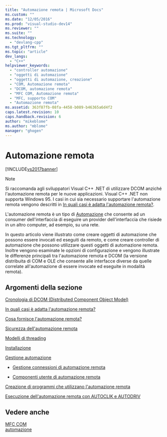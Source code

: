 ```yaml
---
title: "Automazione remota | Microsoft Docs"
ms.custom: ""
ms.date: "12/05/2016"
ms.prod: "visual-studio-dev14"
ms.reviewer: ""
ms.suite: ""
ms.technology: 
  - "devlang-cpp"
ms.tgt_pltfrm: ""
ms.topic: "article"
dev_langs: 
  - "C++"
helpviewer_keywords: 
  - "controller automazione"
  - "oggetti di automazione"
  - "oggetti di automazione, creazione"
  - "COM, Automazione remota"
  - "DCOM, automazione remota"
  - "MFC COM, Automazione remota"
  - "MFC, supporto COM"
  - "Automazione remota"
ms.assetid: 363f87fb-08fa-4458-b089-b46365a6d4f2
caps.latest.revision: 10
caps.handback.revision: 6
author: "mikeblome"
ms.author: "mblome"
manager: "ghogen"
---
```

# Automazione remota
[!INCLUDE[vs2017banner](../assembler/inline/includes/vs2017banner.md)]

> [!NOTE]
>  Si raccomanda agli sviluppatori Visual C\+\+ .NET di utilizzare DCOM anziché l'automazione remota per le nuove applicazioni.  Visual C\+\+ .NET non supporta Windows 95.  I casi in cui sia necessario supportare l'automazione remota vengono descritti in [In quali casi è adatta l'automazione remota?](../mfc/where-does-remote-automation-fit-in-q.md).  
  
 L'automazione remota è un tipo di [Automazione](../mfc/automation.md) che consente ad un consumer dell'interfaccia di eseguire un provider dell'interfaccia che risiede in un altro computer, ad esempio, su una rete.  
  
 In questo articolo viene illustrato come creare oggetti di automazione che possono essere invocati ed eseguiti da remoto, e come creare controller di automazione che possono utilizzare questi oggetti di automazione remota.  Inoltre vengono esaminate le opzioni di configurazione e vengono illustrate le differenze principali tra l'automazione remota e DCOM \(la versione distribuita di COM e OLE che consente alle interfacce diverse da quelle correlate all'automazione di essere invocate ed eseguite in modalità remota\).  
  
## Argomenti della sezione  
 [Cronologia di DCOM \(Distributed Component Object Model\)](../mfc/history-of-dcom.md)  
  
 [In quali casi è adatta l'automazione remota?](../mfc/where-does-remote-automation-fit-in-q.md)  
  
 [Cosa fornisce l'automazione remota?](../mfc/what-does-remote-automation-provide-q.md)  
  
 [Sicurezza dell'automazione remota](../mfc/security-in-remote-automation.md)  
  
 [Modelli di threading](../mfc/remote-automation-threading-models.md)  
  
 [Installazione](../mfc/remote-automation-installation.md)  
  
 [Gestione automazione](../mfc/automation-manager-mfc.md)  
  
-   [Gestione connessioni di automazione remota](../mfc/remote-automation-connection-manager.md)  
  
-   [Componenti utente di automazione remota](../mfc/remote-automation-user-components.md)  
  
 [Creazione di programmi che utilizzano l'automazione remota](../mfc/creating-programs-that-use-remote-automation.md)  
  
 [Esecuzione dell'automazione remota con AUTOCLIK e AUTODRIV](../mfc/running-remote-automation-using-autoclik-and-autodriv.md)  
  
## Vedere anche  
 [MFC COM](../mfc/mfc-com.md)   
 [automazione](../mfc/automation.md)